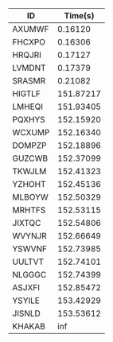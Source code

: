 |ID|Time(s)|
|-|-|
|AXUMWF|0.16120|
|FHCXPO|0.16306|
|HRQJRI|0.17127|
|LVMDNT|0.17379|
|SRASMR|0.21082|
|HIGTLF|151.87217|
|LMHEQI|151.93405|
|PQXHYS|152.15920|
|WCXUMP|152.16340|
|DOMPZP|152.18896|
|GUZCWB|152.37099|
|TKWJLM|152.41323|
|YZHOHT|152.45136|
|MLBOYW|152.50329|
|MRHTFS|152.53115|
|JIXTQC|152.54806|
|WVYNJR|152.66649|
|YSWVNF|152.73985|
|UULTVT|152.74101|
|NLGGGC|152.74399|
|ASJXFI|152.85472|
|YSYILE|153.42929|
|JISNLD|153.53612|
|KHAKAB|inf|
